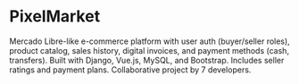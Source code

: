 # PixelMarket
Mercado Libre-like e-commerce platform with user auth (buyer/seller roles), product catalog, sales history, digital invoices, and payment methods (cash, transfers). Built with Django, Vue.js, MySQL, and Bootstrap. Includes seller ratings and payment plans. Collaborative project by 7 developers.
